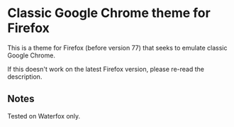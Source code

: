 # Classic Google Chrome theme for Firefox
This is a theme for Firefox (before version 77) that seeks to emulate classic Google Chrome.

If this doesn't work on the latest Firefox version, please re-read the description.
 
## Notes
Tested on Waterfox only.
